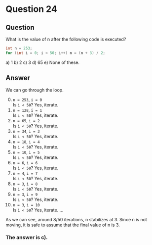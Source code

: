 # Question 24
## Question
What is the value of n after the following code is executed?
```java
int n = 253;
for (int i = 0; i < 50; i++) n = (n + 3) / 2;
```
a) 1
b) 2
c) 3
d) 65
e) None of these.
## Answer
We can go through the loop. 

0. `n = 253`, `i = 0`  
Is `i < 50`?
Yes, iterate.
1. `n = 128`, `i = 1`  
Is `i < 50`?
Yes, iterate.
2. `n = 65`, `i = 2`  
Is `i < 50`?
Yes, iterate.
3. `n = 34`, `i = 3`  
Is `i < 50`?
Yes, iterate.
4. `n = 18`, `i = 4`  
Is `i < 50`?
Yes, iterate.
5. `n = 10`, `i = 5`  
Is `i < 50`?
Yes, iterate.
6. `n = 6`, `i = 6`  
Is `i < 50`?
Yes, iterate.
7. `n = 4`, `i = 7`  
Is `i < 50`?
Yes, iterate.
8. `n = 3`, `i = 8`  
Is `i < 50`?
Yes, iterate.
9. `n = 3`, `i = 9`  
Is `i < 50`?
Yes, iterate.
10. `n = 3`, `i = 10`  
Is `i < 50`?
Yes, iterate.
...

As we can see, around 8/50 iterations, n stabilizes at 3. Since n is not moving, it is safe to assume that the final value of n is 3. 

### **The answer is c).**
